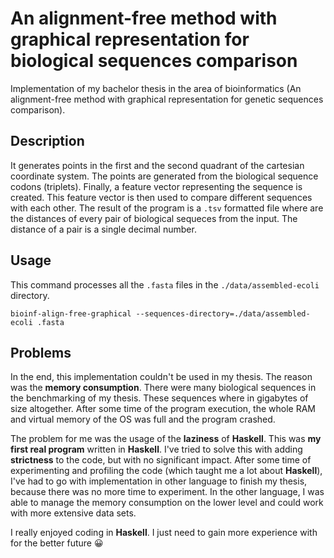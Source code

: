 # An alignment-free method with graphical representation for biological sequences comparison
Implementation of my bachelor thesis in the area of bioinformatics (An alignment-free method with graphical representation for genetic sequences comparison).

## Description
It generates points in the first and the second quadrant of the cartesian coordinate system. 
The points are generated from the biological sequence codons (triplets). 
Finally, a feature vector representing the sequence is created.
This feature vector is then used to compare different sequences with each other.
The result of the program is a `.tsv` formatted file where are the distances of every pair of biological sequeces from the input. 
The distance of a pair is a single decimal number.

## Usage
This command processes all the `.fasta` files in the `./data/assembled-ecoli` directory.

`bioinf-align-free-graphical --sequences-directory=./data/assembled-ecoli .fasta`


## Problems
In the end, this implementation couldn't be used in my thesis.
The reason was the **memory consumption**. 
There were many biological sequences in the benchmarking of my thesis. 
These sequences where in gigabytes of size altogether.
After some time of the program execution, the whole RAM and virtual memory of the OS was full and the program crashed.

The problem for me was the usage of the **laziness** of **Haskell**. 
This was **my first real program** written in **Haskell**.
I've tried to solve this with adding **strictness** to the code, but with no significant impact.
After some time of experimenting and profiling the code (which taught me a lot about **Haskell**), I've had to go with implementation in other language to finish my thesis, because there was no more time to experiment. 
In the other language, I was able to manage the memory consumption on the lower level and could work with more extensive data sets.

I really enjoyed coding in **Haskell**. I just need to gain more experience with for the better future 😀


